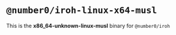 # `@number0/iroh-linux-x64-musl`

This is the **x86_64-unknown-linux-musl** binary for `@number0/iroh`

